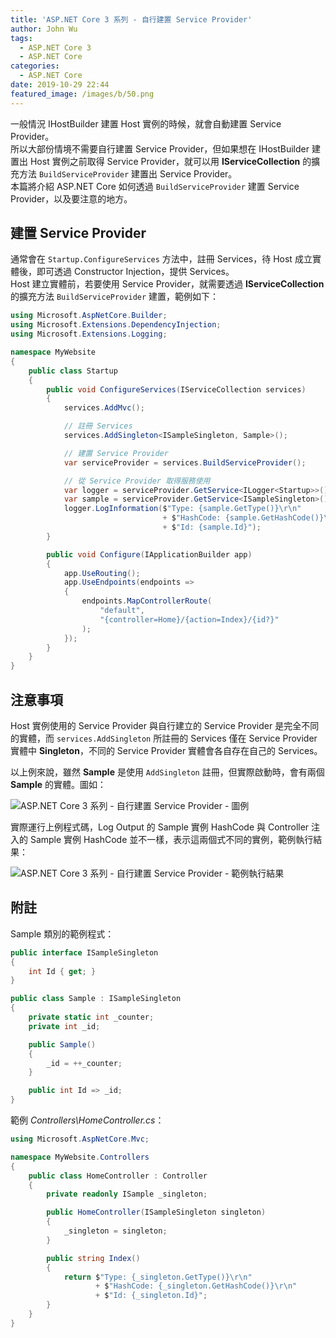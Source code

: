 ```yaml
---
title: 'ASP.NET Core 3 系列 - 自行建置 Service Provider'
author: John Wu
tags:
  - ASP.NET Core 3
  - ASP.NET Core
categories:
  - ASP.NET Core
date: 2019-10-29 22:44
featured_image: /images/b/50.png
---
```


一般情況 IHostBuilder 建置 Host 實例的時候，就會自動建置 Service Provider。  
所以大部份情境不需要自行建置 Service Provider，但如果想在 IHostBuilder 建置出 Host 實例之前取得 Service Provider，就可以用 **IServiceCollection** 的擴充方法 `BuildServiceProvider` 建置出 Service Provider。  
本篇將介紹 ASP.NET Core 如何透過 `BuildServiceProvider` 建置 Service Provider，以及要注意的地方。  

<!-- more -->

## 建置 Service Provider

通常會在 `Startup.ConfigureServices` 方法中，註冊 Services，待 Host 成立實體後，即可透過 Constructor Injection，提供 Services。  
Host 建立實體前，若要使用 Service Provider，就需要透過 **IServiceCollection** 的擴充方法 `BuildServiceProvider` 建置，範例如下：  

```cs
using Microsoft.AspNetCore.Builder;
using Microsoft.Extensions.DependencyInjection;
using Microsoft.Extensions.Logging;

namespace MyWebsite
{
    public class Startup
    {
        public void ConfigureServices(IServiceCollection services)
        {
            services.AddMvc();

            // 註冊 Services
            services.AddSingleton<ISampleSingleton, Sample>();

            // 建置 Service Provider
            var serviceProvider = services.BuildServiceProvider();

            // 從 Service Provider 取得服務使用
            var logger = serviceProvider.GetService<ILogger<Startup>>();
            var sample = serviceProvider.GetService<ISampleSingleton>();
            logger.LogInformation($"Type: {sample.GetType()}\r\n"
                                  + $"HashCode: {sample.GetHashCode()}\r\n"
                                  + $"Id: {sample.Id}");
        }

        public void Configure(IApplicationBuilder app)
        {
            app.UseRouting();
            app.UseEndpoints(endpoints =>
            {
                endpoints.MapControllerRoute(
                    "default",
                    "{controller=Home}/{action=Index}/{id?}"
                );
            });
        }
    }
}
```

## 注意事項

Host 實例使用的 Service Provider 與自行建立的 Service Provider 是完全不同的實體，而 `services.AddSingleton` 所註冊的 Services 僅在 Service Provider 實體中 **Singleton**，不同的 Service Provider 實體會各自存在自己的 Services。  

以上例來說，雖然 **Sample** 是使用 `AddSingleton` 註冊，但實際啟動時，會有兩個 **Sample** 的實體。圖如：  

![ASP.NET Core 3 系列 - 自行建置 Service Provider - 圖例](/images/b/51.png)  

實際運行上例程式碼，Log Output 的 Sample 實例 HashCode 與 Controller 注入的 Sample 實例 HashCode 並不一樣，表示這兩個式不同的實例，範例執行結果：  

![ASP.NET Core 3 系列 - 自行建置 Service Provider - 範例執行結果](/images/b/50.png)  

## 附註

Sample 類別的範例程式：  

```cs
public interface ISampleSingleton
{
    int Id { get; }
}

public class Sample : ISampleSingleton
{
    private static int _counter;
    private int _id;

    public Sample()
    {
        _id = ++_counter;
    }

    public int Id => _id;
}
```

範例 *Controllers\HomeController.cs*：  

```cs
using Microsoft.AspNetCore.Mvc;

namespace MyWebsite.Controllers
{
    public class HomeController : Controller
    {
        private readonly ISample _singleton;

        public HomeController(ISampleSingleton singleton)
        {
            _singleton = singleton;
        }

        public string Index()
        {
            return $"Type: {_singleton.GetType()}\r\n"
                   + $"HashCode: {_singleton.GetHashCode()}\r\n"
                   + $"Id: {_singleton.Id}";
        }
    }
}
```
